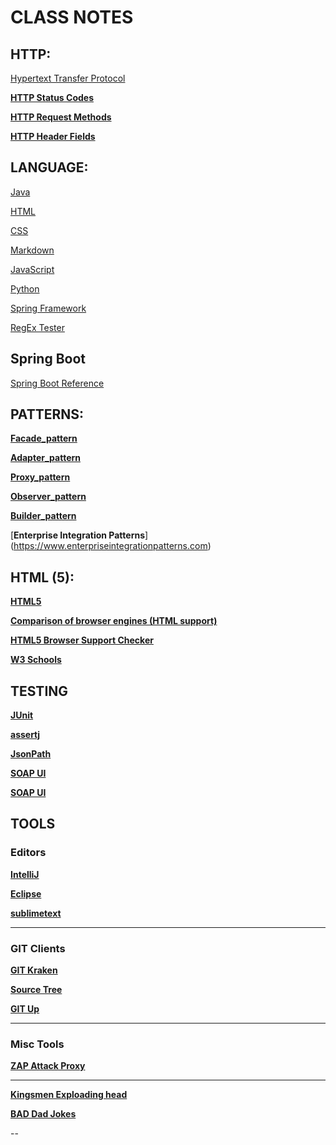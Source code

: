 # CLASS NOTES


## HTTP:


[Hypertext Transfer Protocol](https://en.wikipedia.org/wiki/Hypertext_Transfer_Protocol)

[**HTTP Status Codes**](https://en.wikipedia.org/wiki/List_of_HTTP_status_codes)


[**HTTP Request Methods**](https://en.wikipedia.org/wiki/Hypertext_Transfer_Protocol#Request_methods)


[**HTTP Header Fields**](https://en.wikipedia.org/wiki/List_of_HTTP_header_fields)



## LANGUAGE:

[Java](https://java.oracle.com)

[HTML](https://www.json.org)

[CSS](https://developer.mozilla.org/en-US/docs/Web/CSS/Reference)

[Markdown](https://www.json.org)

[JavaScript](https://developer.mozilla.org/en-US/docs/Web/JavaScript/Reference)

[Python](https://www.json.org)

[Spring Framework](https://www.spring.io)

[RegEx Tester](https://regexr.com)


## Spring Boot
[Spring Boot Reference](https://docs.spring.io/spring-boot/docs/current/reference/html/spring-boot-features.html)






## PATTERNS:

[**Facade_pattern**](https://en.wikipedia.org/wiki/Facade_pattern)

[**Adapter_pattern**](https://en.wikipedia.org/wiki/Adapter_pattern)

[**Proxy_pattern**](https://en.wikipedia.org/wiki/Proxy_pattern)

[**Observer_pattern**](https://en.wikipedia.org/wiki/Observer_pattern)

[**Builder_pattern**](https://en.wikipedia.org/wiki/Builder_pattern)


[**Enterprise Integration Patterns**]
(https://www.enterpriseintegrationpatterns.com)



## HTML (5):


[**HTML5**](https://en.wikipedia.org/wiki/HTML5)

[**Comparison of browser engines (HTML support)**](https://en.wikipedia.org/wiki/Comparison_of_browser_engines_(HTML_support))

[**HTML5 Browser Support Checker**](https://caniuse.com)

[**W3 Schools**](https://www.w3schools.com)



## TESTING

[**JUnit**](http://www.junit.org)

[**assertj**](http://joel-costigliola.github.io/assertj/index.html)

[**JsonPath**](https://github.com/json-path/JsonPath)

[**SOAP UI**](http://www.junit.org)

[**SOAP UI**](http://www.junit.org)




## TOOLS

### Editors

[**IntelliJ**](https://www.jetbrains.com/idea/)

[**Eclipse**](https://www.eclipse.org/eclipseide/)

[**sublimetext**](https://www.sublimetext.com)

---
### GIT Clients

[**GIT Kraken**](https://www.gitkraken.com)

[**Source Tree**](https://www.sourcetreeapp.com)

[**GIT Up**](https://gitup.co)


---
### Misc Tools

[**ZAP Attack Proxy**](https://www.zaproxy.org)







---

[**Kingsmen Exploading head**](https://www.youtube.com/watch?v=ZD24VY0YWdQ)

[**BAD Dad Jokes**](https://www.youtube.com/results?search_query=bad+dad+jokes)

--
